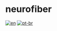# neurofiber
[![en](https://img.shields.io/badge/lang-en-red.svg)](https://github.com/neurofiber/neurofiber/blob/master/README.md)
[![pt-br](https://img.shields.io/badge/lang-pt--br-green.svg)](https://github.com/neurofiber/neurofiber/blob/master/README.pt-br.md)
